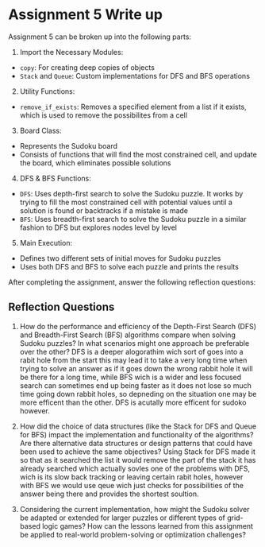 # Assignment 5 Write up

Assignment 5 can be broken up into the following parts:
1. Import the Necessary Modules:
- `copy`: For creating deep copies of objects
- `Stack` and `Queue`: Custom implementations for DFS and BFS operations
2. Utility Functions: 
- `remove_if_exists`: Removes a specified element from a list if it exists, which is used to remove the possibilites from a cell
3. Board Class:
- Represents the Sudoku board
- Consists of functions that will find the most constrained cell, and update the board, which eliminates possible solutions
4. DFS & BFS Functions:
- `DFS`: Uses depth-first search to solve the Sudoku puzzle. It works by trying to fill the most constrained cell with potential values until a solution is found or backtracks if a mistake is made
- `BFS`: Uses breadth-first search to solve the Sudoku puzzle in a similar fashion to DFS but explores nodes level by level
5. Main Execution:
- Defines two different sets of initial moves for Sudoku puzzles
- Uses both DFS and BFS to solve each puzzle and prints the results


After completing the assignment, answer the following reflection questions:

## Reflection Questions

1. How do the performance and efficiency of the Depth-First Search (DFS) and Breadth-First Search (BFS) algorithms compare when solving Sudoku puzzles? In what scenarios might one approach be preferable over the other?
DFS is a deeper alogorathim wich sort of goes into a rabit hole from the start this may lead it to take a very long time when trying to solve an answer as if it goes down the wrong rabbit hole it will be there for a long time, while BFS wich is a wider and less focused search can sometimes end up being faster as it does not lose so much time going down rabbit holes, so depneding on the situation one may be more efficent than the other. DFS is acutally more efficent for sudoko however.


2. How did the choice of data structures (like the Stack for DFS and Queue for BFS) impact the implementation and functionality of the algorithms? Are there alternative data structures or design patterns that could have been used to achieve the same objectives?
Using Stack for DFS made it so that as it searched the list it would remove the part of the stack it has already searched which actually sovles one of the problems with DFS, wich is its slow back tracking or leaving certain rabit holes, however with BFS we would use qeue wich just checks for possibilities of the answer being there and provides the shortest soultion.


3. Considering the current implementation, how might the Sudoku solver be adapted or extended for larger puzzles or different types of grid-based logic games? How can the lessons learned from this assignment be applied to real-world problem-solving or optimization challenges?